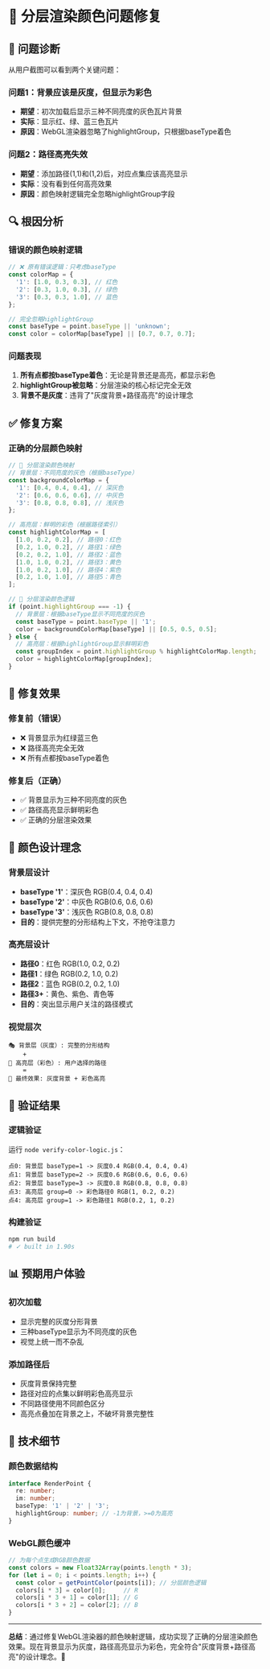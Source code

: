 # 🎨 分层渲染颜色问题修复

## 🚨 问题诊断

从用户截图可以看到两个关键问题：

### 问题1：背景应该是灰度，但显示为彩色
- **期望**：初次加载后显示三种不同亮度的灰色瓦片背景
- **实际**：显示红、绿、蓝三色瓦片
- **原因**：WebGL渲染器忽略了highlightGroup，只根据baseType着色

### 问题2：路径高亮失效
- **期望**：添加路径(1,1)和(1,2)后，对应点集应该高亮显示
- **实际**：没有看到任何高亮效果
- **原因**：颜色映射逻辑完全忽略highlightGroup字段

## 🔍 根因分析

### 错误的颜色映射逻辑
```typescript
// ❌ 原有错误逻辑：只考虑baseType
const colorMap = {
  '1': [1.0, 0.3, 0.3], // 红色
  '2': [0.3, 1.0, 0.3], // 绿色
  '3': [0.3, 0.3, 1.0], // 蓝色
};

// 完全忽略highlightGroup
const baseType = point.baseType || 'unknown';
const color = colorMap[baseType] || [0.7, 0.7, 0.7];
```

### 问题表现
1. **所有点都按baseType着色**：无论是背景还是高亮，都显示彩色
2. **highlightGroup被忽略**：分层渲染的核心标记完全无效
3. **背景不是灰度**：违背了"灰度背景+路径高亮"的设计理念

## ✅ 修复方案

### 正确的分层颜色映射
```typescript
// 🎨 分层渲染颜色映射
// 背景层：不同亮度的灰色（根据baseType）
const backgroundColorMap = {
  '1': [0.4, 0.4, 0.4], // 深灰色
  '2': [0.6, 0.6, 0.6], // 中灰色
  '3': [0.8, 0.8, 0.8], // 浅灰色
};

// 高亮层：鲜明的彩色（根据路径索引）
const highlightColorMap = [
  [1.0, 0.2, 0.2], // 路径0：红色
  [0.2, 1.0, 0.2], // 路径1：绿色
  [0.2, 0.2, 1.0], // 路径2：蓝色
  [1.0, 1.0, 0.2], // 路径3：黄色
  [1.0, 0.2, 1.0], // 路径4：紫色
  [0.2, 1.0, 1.0], // 路径5：青色
];

// 🎨 分层渲染颜色逻辑
if (point.highlightGroup === -1) {
  // 背景层：根据baseType显示不同亮度的灰色
  const baseType = point.baseType || '1';
  color = backgroundColorMap[baseType] || [0.5, 0.5, 0.5];
} else {
  // 高亮层：根据highlightGroup显示鲜明彩色
  const groupIndex = point.highlightGroup % highlightColorMap.length;
  color = highlightColorMap[groupIndex];
}
```

## 🎯 修复效果

### 修复前（错误）
- ❌ 背景显示为红绿蓝三色
- ❌ 路径高亮完全无效
- ❌ 所有点都按baseType着色

### 修复后（正确）
- ✅ 背景显示为三种不同亮度的灰色
- ✅ 路径高亮显示鲜明彩色
- ✅ 正确的分层渲染效果

## 🎨 颜色设计理念

### 背景层设计
- **baseType '1'**：深灰色 RGB(0.4, 0.4, 0.4)
- **baseType '2'**：中灰色 RGB(0.6, 0.6, 0.6)
- **baseType '3'**：浅灰色 RGB(0.8, 0.8, 0.8)
- **目的**：提供完整的分形结构上下文，不抢夺注意力

### 高亮层设计
- **路径0**：红色 RGB(1.0, 0.2, 0.2)
- **路径1**：绿色 RGB(0.2, 1.0, 0.2)
- **路径2**：蓝色 RGB(0.2, 0.2, 1.0)
- **路径3+**：黄色、紫色、青色等
- **目的**：突出显示用户关注的路径模式

### 视觉层次
```
🎭 背景层（灰度）: 完整的分形结构
    +
🌈 高亮层（彩色）: 用户选择的路径
    =
🎨 最终效果: 灰度背景 + 彩色高亮
```

## 🧪 验证结果

### 逻辑验证
运行 `node verify-color-logic.js`：
```
点0: 背景层 baseType=1 -> 灰度0.4 RGB(0.4, 0.4, 0.4)
点1: 背景层 baseType=2 -> 灰度0.6 RGB(0.6, 0.6, 0.6)
点2: 背景层 baseType=3 -> 灰度0.8 RGB(0.8, 0.8, 0.8)
点3: 高亮层 group=0 -> 彩色路径0 RGB(1, 0.2, 0.2)
点4: 高亮层 group=1 -> 彩色路径1 RGB(0.2, 1, 0.2)
```

### 构建验证
```bash
npm run build
# ✓ built in 1.90s
```

## 📊 预期用户体验

### 初次加载
- 显示完整的灰度分形背景
- 三种baseType显示为不同亮度的灰色
- 视觉上统一而不杂乱

### 添加路径后
- 灰度背景保持完整
- 路径对应的点集以鲜明彩色高亮显示
- 不同路径使用不同颜色区分
- 高亮点叠加在背景之上，不破坏背景完整性

## 🔧 技术细节

### 颜色数据结构
```typescript
interface RenderPoint {
  re: number;
  im: number;
  baseType: '1' | '2' | '3';
  highlightGroup: number; // -1为背景，>=0为高亮
}
```

### WebGL颜色缓冲
```typescript
// 为每个点生成RGB颜色数据
const colors = new Float32Array(points.length * 3);
for (let i = 0; i < points.length; i++) {
  const color = getPointColor(points[i]); // 分层颜色逻辑
  colors[i * 3] = color[0];     // R
  colors[i * 3 + 1] = color[1]; // G
  colors[i * 3 + 2] = color[2]; // B
}
```

---

**总结**：通过修复WebGL渲染器的颜色映射逻辑，成功实现了正确的分层渲染颜色效果。现在背景显示为灰度，路径高亮显示为彩色，完全符合"灰度背景+路径高亮"的设计理念。🎨